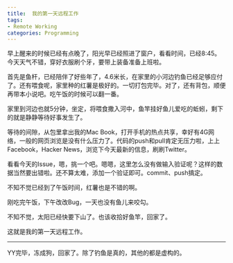 ```yaml
---
title:  我的第一天远程工作
tags:
- Remote Working
categories: Programming
---
```


早上醒来的时候已经有点晚了，阳光早已经照进了窗户，看看时间，已经8:45。今天天气不错，穿好衣服刷个牙，要带上装备准备上班啦。

<!-- more -->

首先是鱼杆，已经陪伴了好些年了，4.6米长，在家里的小河边钓鱼已经足够应付了。还有喂食呢，家里种的红薯是极好的。一切打包完毕。对了，还有背包，顺便再带本小说吧。吃午饭的时候可以翻一番。

家里到河边也就5分钟，坐定，将喂食撒入河中，鱼竿挂好鱼儿爱吃的蚯蚓，剩下的就是静静等待好事发生了。

等待的间隙，从包里拿出我的Mac Book，打开手机的热点共享，幸好有4G网络，一般的网页浏览是没有什么压力了。代码的push和pull肯定无压力啦，上上Facebook，Hacker News，浏览下今天最新的信息，刷刷Twitter。

看看今天的Issue，嗯，挑一个吧。嗯嗯，这里怎么没有做输入验证呢？这样的数据当然要出错啦。还不算太难，添加一个验证即可。commit、push搞定。

不知不觉已经到了午饭时间，红薯也是不错的啊。

刚吃完午饭，下午改改Bug，一天也没有鱼儿来咬勾。 

不知不觉，太阳已经快要下山了。也该收拾好鱼竿，回家了。

这就是我的第一天远程工作。

----

YY完毕，冻成狗，回家了。除了钓鱼是真的，其他的都是虚构的。
